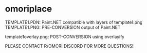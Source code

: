 # omoriplace

TEMPLATE1.PDN: Paint.NET compatible with layers of template1.png
TEMPLATE1.PNG: PRE-CONVERSION output of Paint.NET

template1overlay.png: POST-CONVERSION using overlayify


PLEASE CONTACT R/OMORI DISCORD FOR MORE QUESTIONS!
